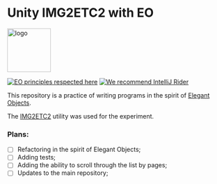 # Unity IMG2ETC2 with EO

<img alt="logo" src="https://www.objectionary.com/cactus.svg" height="100px" />  

[![EO principles respected here](https://www.elegantobjects.org/badge.svg)](https://www.elegantobjects.org)
[![We recommend IntelliJ Rider](https://www.elegantobjects.org/intellij-idea.svg)](https://www.jetbrains.com/rider/)


This repository is a practice of writing programs in the spirit of [Elegant Objects](https://www.elegantobjects.org/).  

The [IMG2ETC2](https://github.com/LLarean/img2etc2) utility was used for the experiment.




### Plans:
- [ ] Refactoring in the spirit of Elegant Objects;
- [ ] Adding tests;
- [ ] Adding the ability to scroll through the list by pages;
- [ ] Updates to the main repository;
